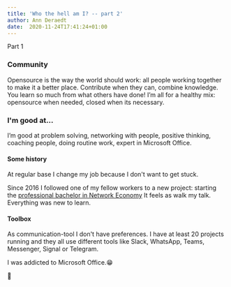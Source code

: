 ```yaml
---
title: 'Who the hell am I? -- part 2'
author: Ann Deraedt
date:  2020-11-24T17:41:24+01:00
---
```


<nuxt-link to="/">Part 1</nuxt-link>

### Community 
Opensource is the way the world should work: all people working together to make it a better place.
Contribute when they can, combine knowledge. You learn so much from what others have done! 
I’m all for a healthy mix: opensource when needed, closed when its necessary.

### I'm good at...
I’m good at problem solving, networking with people, positive thinking, coaching people, doing routine work, expert in Microsoft Office.

#### Some history
At regular base I change my job because I don't want to get stuck.

Since 2016 I followed one of my fellow workers to a new project: starting the [professional bachelor in Network Economy](https://netwerkeconomie.org)
It feels as walk my talk. Everything was new to learn.

#### Toolbox
As communication-tool I don't have preferences. I have at least 20 projects running and they all use different tools like Slack, WhatsApp, Teams, Messenger, Signal or Telegram.

I was addicted to Microsoft Office.😁 

🤙
